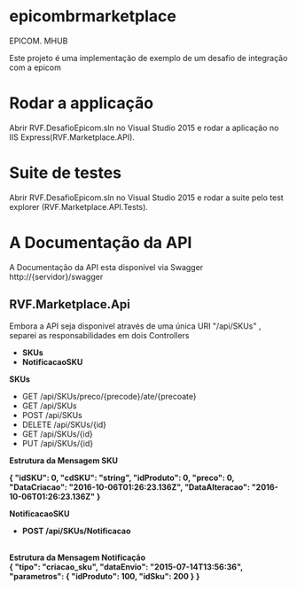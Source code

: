 # epicombrmarketplace
EPICOM. MHUB 

Este projeto é uma implementação de exemplo de um desafio de integração com a epicom

<h1>Rodar a applicação </h1>

Abrir RVF.DesafioEpicom.sln no Visual Studio 2015 e rodar a aplicação no IIS Express(RVF.Marketplace.API).

<h1>Suite de testes</h1>

Abrir RVF.DesafioEpicom.sln no Visual Studio 2015 e rodar a suite pelo test explorer (RVF.Marketplace.API.Tests).

<H1>A Documentação da API  </H1>

A Documentação da API esta disponível via Swagger http://{servidor}/swagger

<H2>RVF.Marketplace.Api</H2>

Embora a API seja disponivel através de uma única URI "/api/SKUs" , separei as responsabilidades em dois Controllers
<ul>
<li><b>SKUs</b></li>
<li><b>NotificacaoSKU</b></li>
</ul>

<b>SKUs</b>
<br>
<ul>
<li>GET /api/SKUs/preco/{precode}/ate/{precoate}</li>
<li>GET /api/SKUs</li>
<li>POST /api/SKUs</li>
<li>DELETE /api/SKUs/{id}</li>
<li>GET /api/SKUs/{id}</li>
<li>PUT /api/SKUs/{id}</li>
</ul>

<b>Estrutura da Mensagem SKU<b>

{
  "idSKU": 0,
  "cdSKU": "string",
  "idProduto": 0,
  "preco": 0,
  "DataCriacao": "2016-10-06T01:26:23.136Z",
  "DataAlteracao": "2016-10-06T01:26:23.136Z"
}

<b>NotificacaoSKU</b> 
<br>
<ul>
<li>POST /api/SKUs/Notificacao</li>
</ul>

<br>
<b>Estrutura da Mensagem Notificação</b>
<br>
{
  "tipo": "criacao_sku",
  "dataEnvio": "2015-07-14T13:56:36",
  "parametros": {
    "idProduto": 100,
    "idSku": 200
  }
}
